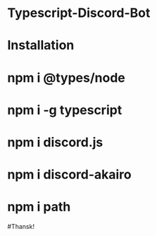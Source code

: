 # Typescript-Discord-Bot
# Installation

# npm i @types/node
# npm i -g typescript
# npm i discord.js
# npm i discord-akairo
# npm i path

#Thansk!
